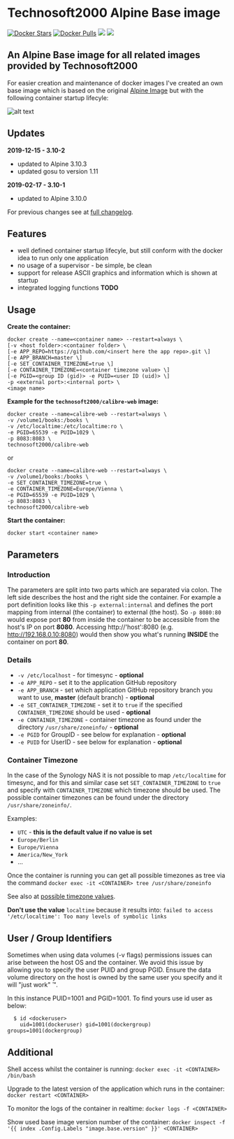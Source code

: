 # Technosoft2000 Alpine Base image

[![Docker Stars](https://img.shields.io/docker/stars/technosoft2000/alpine-base.svg)]()
[![Docker Pulls](https://img.shields.io/docker/pulls/technosoft2000/alpine-base.svg)]()
[![](https://images.microbadger.com/badges/image/technosoft2000/alpine-base.svg)](https://microbadger.com/images/technosoft2000/alpine-base "Get your own image badge on microbadger.com")
[![](https://images.microbadger.com/badges/version/technosoft2000/alpine-base.svg)](https://microbadger.com/images/technosoft2000/alpine-base "Get your own version badge on microbadger.com")

## An Alpine Base image for all related images provided by Technosoft2000 ##

For easier creation and maintenance of docker images I've created an own base image which is based 
on the original [Alpine Image](https://hub.docker.com/_/alpine/) but with the following container startup lifecyle:

![alt text][lifecycle]

## Updates ##

**2019-12-15 - 3.10-2**

 * updated to Alpine 3.10.3
 * updated gosu to version 1.11

**2019-02-17 - 3.10-1**

 * updated to Alpine 3.10.0

For previous changes see at [full changelog](CHANGELOG.md).

## Features ##

 * well defined container startup lifecyle, but still conform with the docker idea to run only one application
 * no usage of a supervisor - be simple, be clean
 * support for release ASCII graphics and information which is shown at startup
 * integrated logging functions __TODO__

## Usage ##

__Create the container:__

```
docker create --name=<container name> --restart=always \
[-v <host folder>:<container folder> \
[-e APP_REPO=https://github.com/<insert here the app repo>.git \]
[-e APP_BRANCH=master \]
[-e SET_CONTAINER_TIMEZONE=true \]
[-e CONTAINER_TIMEZONE=<container timezone value> \]
[-e PGID=<group ID (gid)> -e PUID=<user ID (uid)> \]
-p <external port>:<internal port> \
<image name>
```

__Example for the `technosoft2000/calibre-web` image:__

```
docker create --name=calibre-web --restart=always \
-v /volume1/books:/books \
-v /etc/localtime:/etc/localtime:ro \
-e PGID=65539 -e PUID=1029 \
-p 8083:8083 \
technosoft2000/calibre-web
```

or

```
docker create --name=calibre-web --restart=always \
-v /volume1/books:/books \
-e SET_CONTAINER_TIMEZONE=true \
-e CONTAINER_TIMEZONE=Europe/Vienna \
-e PGID=65539 -e PUID=1029 \
-p 8083:8083 \
technosoft2000/calibre-web
```

__Start the container:__
```
docker start <container name>
```

## Parameters ##

### Introduction ###
The parameters are split into two parts which are separated via colon.
The left side describes the host and the right side the container. 
For example a port definition looks like this ```-p external:internal``` and defines the port mapping from internal (the container) to external (the host).
So ```-p 8080:80``` would expose port __80__ from inside the container to be accessible from the host's IP on port __8080__.
Accessing http://'host':8080 (e.g. http://192.168.0.10:8080) would then show you what's running **INSIDE** the container on port __80__.

### Details ###
* `-v /etc/localhost` - for timesync - __optional__
* `-e APP_REPO` - set it to the application GitHub repository
* `-e APP_BRANCH` - set which application GitHub repository branch you want to use, __master__ (default branch) - __optional__
* `-e SET_CONTAINER_TIMEZONE` - set it to `true` if the specified `CONTAINER_TIMEZONE` should be used - __optional__
* `-e CONTAINER_TIMEZONE` - container timezone as found under the directory `/usr/share/zoneinfo/` - __optional__
* `-e PGID` for GroupID - see below for explanation - __optional__
* `-e PUID` for UserID - see below for explanation - __optional__

### Container Timezone

In the case of the Synology NAS it is not possible to map `/etc/localtime` for timesync, and for this and similar case
set `SET_CONTAINER_TIMEZONE` to `true` and specify with `CONTAINER_TIMEZONE` which timezone should be used.
The possible container timezones can be found under the directory `/usr/share/zoneinfo/`.

Examples:

 * ```UTC``` - __this is the default value if no value is set__
 * ```Europe/Berlin```
 * ```Europe/Vienna```
 * ```America/New_York```
 * ...

Once the container is running you can get all possible timezones as tree via the command ```docker exec -it <CONTAINER> tree /usr/share/zoneinfo```

See also at [possible timezone values](TIMEZONES.md).

__Don't use the value__ `localtime` because it results into: `failed to access '/etc/localtime': Too many levels of symbolic links`

## User / Group Identifiers ##
Sometimes when using data volumes (-v flags) permissions issues can arise between the host OS and the container. We avoid this issue by allowing you to specify the user PUID and group PGID. Ensure the data volume directory on the host is owned by the same user you specify and it will "just work" ™.

In this instance PUID=1001 and PGID=1001. To find yours use id user as below:

```
  $ id <dockeruser>
    uid=1001(dockeruser) gid=1001(dockergroup) groups=1001(dockergroup)
```

## Additional ##
Shell access whilst the container is running: `docker exec -it <CONTAINER> /bin/bash`

Upgrade to the latest version of the application which runs in the container: `docker restart <CONTAINER>`

To monitor the logs of the container in realtime: `docker logs -f <CONTAINER>`

Show used base image version number of the container: `docker inspect -f '{{ index .Config.Labels "image.base.version" }}' <CONTAINER>`

[lifecycle]: https://rawgit.com/Technosoft2000/docker-alpine-base/master/docs/docker-alpine-base-lifecycle.svg "Technosoft2000 Alpine Base image lifecycle"
